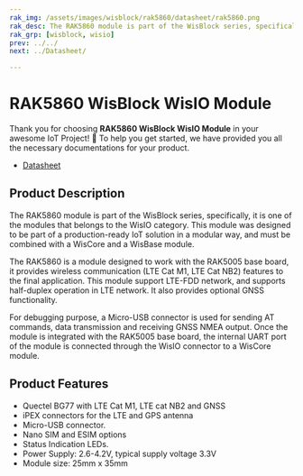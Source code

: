 ```yaml
---
rak_img: /assets/images/wisblock/rak5860/datasheet/rak5860.png
rak_desc: The RAK5860 module is part of the WisBlock series, specifically, it is one of the modules that belongs to the WisIO category. This module was designed to be part of a production-ready IoT solution in a modular way, and must be combined with a WisCore and a WisBase module. 
rak_grp: [wisblock, wisio]
prev: ../../
next: ../Datasheet/

---
```


# RAK5860 WisBlock WisIO Module

Thank you for choosing **RAK5860 WisBlock WisIO Module** in your awesome IoT Project! 🎉 To help you get started, we have provided you all the necessary documentations for your product.


* [Datasheet](../Datasheet/)

## Product Description

The RAK5860 module is part of the WisBlock series, specifically, it is one of the modules that belongs to the WisIO category. This module was designed to be part of a production-ready IoT solution in a modular way, and must be combined with a WisCore and a WisBase module. 

The RAK5860 is a module designed to work with the RAK5005 base board, it provides wireless communication (LTE Cat M1, LTE Cat NB2) features to the final application. This module support LTE-FDD network, and supports half-duplex operation in LTE network. It also provides optional GNSS functionality.

For debugging purpose, a Micro-USB connector is used for sending AT commands, data transmission and receiving GNSS NMEA output. Once the module is integrated with the RAK5005 base board, the internal UART port of the module is connected through the WisIO connector to a WisCore module.


## Product Features 

- Quectel BG77 with LTE Cat M1, LTE cat NB2 and GNSS
- iPEX connectors for the LTE and GPS antenna
- Micro-USB connector.
- Nano SIM and ESIM options
- Status Indication LEDs.
- Power Supply: 2.6-4.2V, typical supply voltage 3.3V
- Module size: 25mm x 35mm

